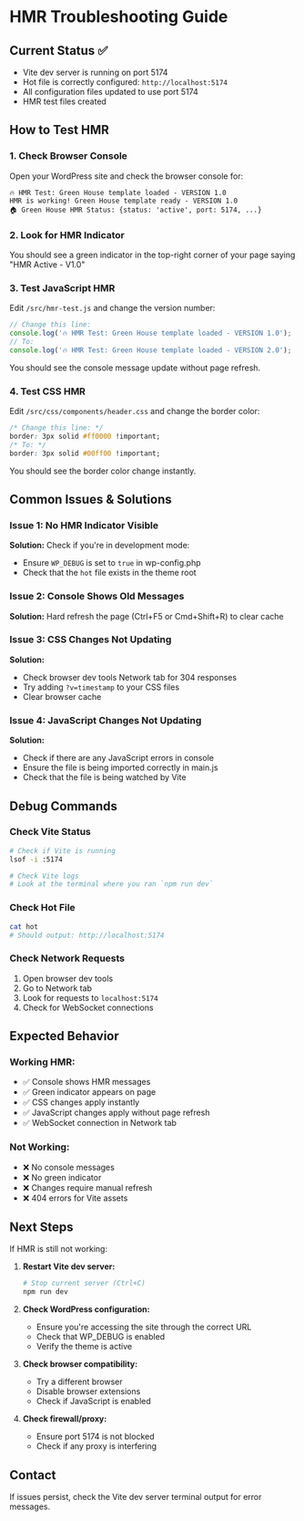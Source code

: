 # HMR Troubleshooting Guide

## Current Status ✅
- Vite dev server is running on port 5174
- Hot file is correctly configured: `http://localhost:5174`
- All configuration files updated to use port 5174
- HMR test files created

## How to Test HMR

### 1. Check Browser Console
Open your WordPress site and check the browser console for:
```
🔥 HMR Test: Green House template loaded - VERSION 1.0
HMR is working! Green House template ready - VERSION 1.0
🏠 Green House HMR Status: {status: 'active', port: 5174, ...}
```

### 2. Look for HMR Indicator
You should see a green indicator in the top-right corner of your page saying "HMR Active - V1.0"

### 3. Test JavaScript HMR
Edit `/src/hmr-test.js` and change the version number:
```javascript
// Change this line:
console.log('🔥 HMR Test: Green House template loaded - VERSION 1.0');
// To:
console.log('🔥 HMR Test: Green House template loaded - VERSION 2.0');
```

You should see the console message update without page refresh.

### 4. Test CSS HMR
Edit `/src/css/components/header.css` and change the border color:
```css
/* Change this line: */
border: 3px solid #ff0000 !important;
/* To: */
border: 3px solid #00ff00 !important;
```

You should see the border color change instantly.

## Common Issues & Solutions

### Issue 1: No HMR Indicator Visible
**Solution:** Check if you're in development mode:
- Ensure `WP_DEBUG` is set to `true` in wp-config.php
- Check that the `hot` file exists in the theme root

### Issue 2: Console Shows Old Messages
**Solution:** Hard refresh the page (Ctrl+F5 or Cmd+Shift+R) to clear cache

### Issue 3: CSS Changes Not Updating
**Solution:** 
- Check browser dev tools Network tab for 304 responses
- Try adding `?v=timestamp` to your CSS files
- Clear browser cache

### Issue 4: JavaScript Changes Not Updating
**Solution:**
- Check if there are any JavaScript errors in console
- Ensure the file is being imported correctly in main.js
- Check that the file is being watched by Vite

## Debug Commands

### Check Vite Status
```bash
# Check if Vite is running
lsof -i :5174

# Check Vite logs
# Look at the terminal where you ran `npm run dev`
```

### Check Hot File
```bash
cat hot
# Should output: http://localhost:5174
```

### Check Network Requests
1. Open browser dev tools
2. Go to Network tab
3. Look for requests to `localhost:5174`
4. Check for WebSocket connections

## Expected Behavior

### Working HMR:
- ✅ Console shows HMR messages
- ✅ Green indicator appears on page
- ✅ CSS changes apply instantly
- ✅ JavaScript changes apply without page refresh
- ✅ WebSocket connection in Network tab

### Not Working:
- ❌ No console messages
- ❌ No green indicator
- ❌ Changes require manual refresh
- ❌ 404 errors for Vite assets

## Next Steps

If HMR is still not working:

1. **Restart Vite dev server:**
   ```bash
   # Stop current server (Ctrl+C)
   npm run dev
   ```

2. **Check WordPress configuration:**
   - Ensure you're accessing the site through the correct URL
   - Check that WP_DEBUG is enabled
   - Verify the theme is active

3. **Check browser compatibility:**
   - Try a different browser
   - Disable browser extensions
   - Check if JavaScript is enabled

4. **Check firewall/proxy:**
   - Ensure port 5174 is not blocked
   - Check if any proxy is interfering

## Contact
If issues persist, check the Vite dev server terminal output for error messages.
